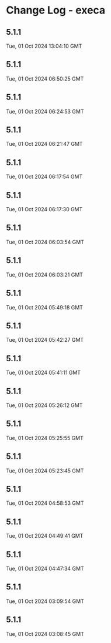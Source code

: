 # Change Log - execa

<!-- This log was last generated on Tue, 01 Oct 2024 13:04:10 GMT and should not be manually modified. -->

<!-- Start content -->

## 5.1.1

Tue, 01 Oct 2024 13:04:10 GMT

## 5.1.1

Tue, 01 Oct 2024 06:50:25 GMT

## 5.1.1

Tue, 01 Oct 2024 06:24:53 GMT

## 5.1.1

Tue, 01 Oct 2024 06:21:47 GMT

## 5.1.1

Tue, 01 Oct 2024 06:17:54 GMT

## 5.1.1

Tue, 01 Oct 2024 06:17:30 GMT

## 5.1.1

Tue, 01 Oct 2024 06:03:54 GMT

## 5.1.1

Tue, 01 Oct 2024 06:03:21 GMT

## 5.1.1

Tue, 01 Oct 2024 05:49:18 GMT

## 5.1.1

Tue, 01 Oct 2024 05:42:27 GMT

## 5.1.1

Tue, 01 Oct 2024 05:41:11 GMT

## 5.1.1

Tue, 01 Oct 2024 05:26:12 GMT

## 5.1.1

Tue, 01 Oct 2024 05:25:55 GMT

## 5.1.1

Tue, 01 Oct 2024 05:23:45 GMT

## 5.1.1

Tue, 01 Oct 2024 04:58:53 GMT

## 5.1.1

Tue, 01 Oct 2024 04:49:41 GMT

## 5.1.1

Tue, 01 Oct 2024 04:47:34 GMT

## 5.1.1

Tue, 01 Oct 2024 03:09:54 GMT

## 5.1.1

Tue, 01 Oct 2024 03:08:45 GMT
